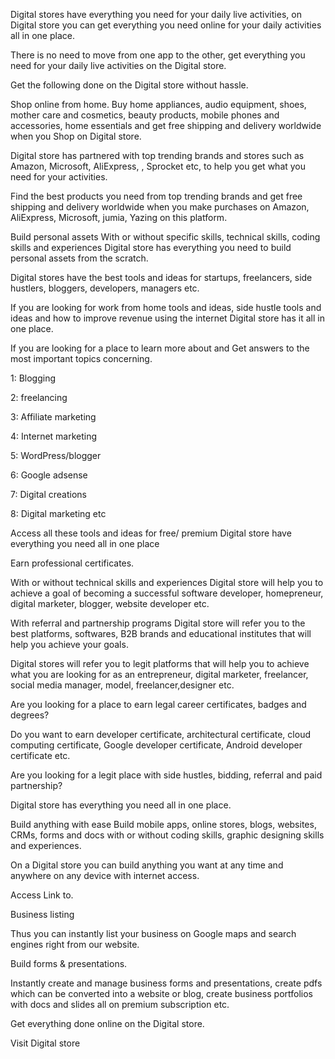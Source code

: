 Digital stores have everything you need for your daily live activities, on Digital store you can get everything you need online for your daily activities all in one place.

There is no need to move from one app to the other, get everything you need for your daily live activities on the Digital store.

Get the following done on the Digital store without hassle.

Shop online from home.
Buy home appliances, audio equipment, shoes, mother care and cosmetics, beauty products, mobile phones and accessories, home essentials and get free shipping and delivery worldwide when you Shop on Digital store.

Digital store has partnered with top trending brands and stores such as Amazon, Microsoft, AliExpress, , Sprocket etc, to help you get what you need for your activities.

Find the best products you need from top trending brands and get free shipping and delivery worldwide when you make purchases on Amazon, AliExpress, Microsoft, jumia, Yazing on this platform.

Build personal assets
With or without specific skills, technical skills, coding skills and experiences Digital store has everything you need to build personal assets from the scratch.

Digital stores have the best tools and ideas for startups, freelancers, side hustlers, bloggers, developers, managers etc.

If you are looking for work from home tools and ideas, side hustle tools and ideas and how to improve revenue using the internet Digital store has it all in one place.

If you are looking for a place to learn more about and 
 Get answers to the most    important topics concerning. 

1: Blogging

2: freelancing

3: Affiliate marketing

4: Internet marketing

5: WordPress/blogger

6: Google adsense

7: Digital creations

8: Digital marketing etc

Access all these tools and ideas for free/ premium
Digital store have everything you need all in one place

Earn professional certificates.

With or without technical skills and experiences Digital store will help you to achieve a goal of becoming a successful software developer, homepreneur, digital marketer, blogger, website developer etc.

With  referral and partnership programs Digital store will refer you to the best platforms, softwares, B2B brands and educational institutes that will help you achieve your goals.

Digital stores will refer you to legit platforms that will help you to achieve what you are looking for as an entrepreneur, digital marketer, freelancer, social media manager, model, freelancer,designer etc.

Are you looking for a place to earn legal career certificates, badges and degrees? 

Do you want to earn developer certificate, architectural certificate, cloud computing certificate, Google developer certificate, Android developer certificate etc.

Are you looking for a legit place with side hustles, bidding, referral and paid partnership?

Digital store has everything you need all in one place.

Build anything with ease
Build mobile apps, online stores, blogs, websites, CRMs, forms and docs with or without coding skills, graphic designing skills and experiences.

On a Digital store you can build anything you want at any time and anywhere on any device with internet access.

Access Link to.

Business listing 

Thus you can instantly list your business on Google maps and search engines right from our website. 

Build forms & presentations.

Instantly create and manage business forms and presentations, create pdfs which can be converted into a website or blog, create business portfolios with docs and slides all on premium subscription etc.

Get everything done online on the Digital store.

Visit Digital store 


